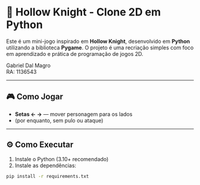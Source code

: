 # 🐞 Hollow Knight - Clone 2D em Python

Este é um mini-jogo inspirado em **Hollow Knight**, desenvolvido em **Python** utilizando a biblioteca **Pygame**. O projeto é uma recriação simples com foco em aprendizado e prática de programação de jogos 2D.

Gabriel Dal Magro  
RA: 1136543

---

## 🎮 Como Jogar

- **Setas ← →** — mover personagem para os lados
- (por enquanto, sem pulo ou ataque)

---

## ⚙️ Como Executar

1. Instale o Python (3.10+ recomendado)
2. Instale as dependências:

```bash
pip install -r requirements.txt
